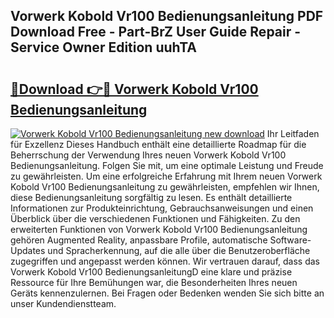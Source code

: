## Vorwerk Kobold Vr100 Bedienungsanleitung PDF Download Free - Part-BrZ User Guide Repair - Service Owner Edition uuhTA

# <h2><a href="http://df5v47.blite.top/?on=Vorwerk+Kobold+Vr100+Bedienungsanleitung">🔗Download 👉🔴 Vorwerk Kobold Vr100 Bedienungsanleitung</a></h2>

[![Vorwerk Kobold Vr100 Bedienungsanleitung new download](https://i.imgur.com/lujVjoI.png)](http://df5v47.blite.top/?on=Vorwerk+Kobold+Vr100+Bedienungsanleitung)
Ihr Leitfaden für Exzellenz Dieses Handbuch enthält eine detaillierte Roadmap für die Beherrschung der Verwendung Ihres neuen Vorwerk Kobold Vr100 Bedienungsanleitung. Folgen Sie mit, um eine optimale Leistung und Freude zu gewährleisten. Um eine erfolgreiche Erfahrung mit Ihrem neuen Vorwerk Kobold Vr100 Bedienungsanleitung zu gewährleisten, empfehlen wir Ihnen, diese Bedienungsanleitung sorgfältig zu lesen. Es enthält detaillierte Informationen zur Produkteinrichtung, Gebrauchsanweisungen und einen Überblick über die verschiedenen Funktionen und Fähigkeiten. Zu den erweiterten Funktionen von Vorwerk Kobold Vr100 Bedienungsanleitung gehören Augmented Reality, anpassbare Profile, automatische Software-Updates und Spracherkennung, auf die alle über die Benutzeroberfläche zugegriffen und angepasst werden können. Wir vertrauen darauf, dass das Vorwerk Kobold Vr100 BedienungsanleitungD eine klare und präzise Ressource für Ihre Bemühungen war, die Besonderheiten Ihres neuen Geräts kennenzulernen. Bei Fragen oder Bedenken wenden Sie sich bitte an unser Kundendienstteam.
